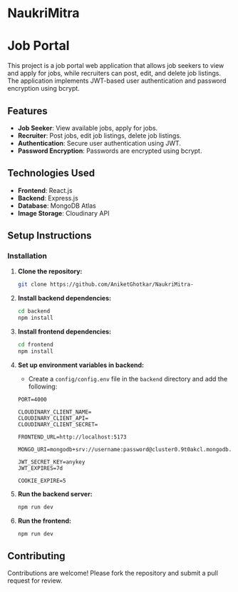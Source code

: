 # NaukriMitra

# Job Portal

This project is a job portal web application that allows job seekers to view and apply for jobs, while recruiters can post, edit, and delete job listings. The application implements JWT-based user authentication and password encryption using bcrypt.

## Features

- **Job Seeker**: View available jobs, apply for jobs.
- **Recruiter**: Post jobs, edit job listings, delete job listings.
- **Authentication**: Secure user authentication using JWT.
- **Password Encryption**: Passwords are encrypted using bcrypt.

## Technologies Used

- **Frontend**: React.js
- **Backend**: Express.js
- **Database**: MongoDB Atlas
- **Image Storage**: Cloudinary API


## Setup Instructions

### Installation

1. **Clone the repository:**
    ```bash
    git clone https://github.com/AniketGhotkar/NaukriMitra-
    ```

2. **Install backend dependencies:**
    ```bash
    cd backend
    npm install
    ```

3. **Install frontend dependencies:**
    ```bash
    cd frontend
    npm install
    ```

4. **Set up environment variables in backend:**
 
    - Create a `config/config.env` file in the `backend` directory and add the following:

    ```env
    PORT=4000

    CLOUDINARY_CLIENT_NAME=
    CLOUDINARY_CLIENT_API=
    CLOUDINARY_CLIENT_SECRET=
    
    FRONTEND_URL=http://localhost:5173
    
    MONGO_URI=mongodb+srv://username:password@cluster0.9t0akcl.mongodb.net
    
    JWT_SECRET_KEY=anykey
    JWT_EXPIRES=7d
    
    COOKIE_EXPIRE=5
    ```

6. **Run the backend server:**
    ```bash
    npm run dev
    ```

7. **Run the frontend:**
    ```bash
    npm run dev
    ```

## Contributing
Contributions are welcome! Please fork the repository and submit a pull request for review.



